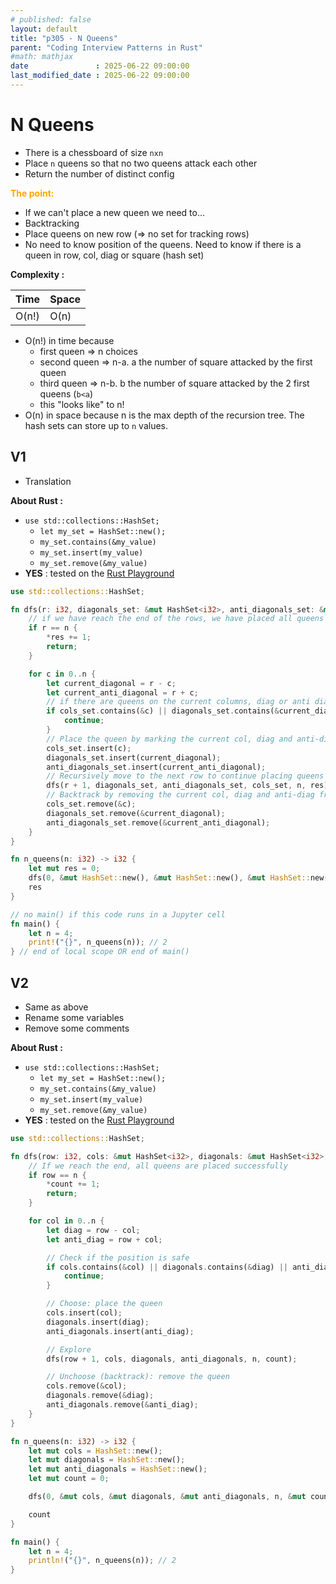 ```yaml
---
# published: false
layout: default
title: "p305 - N Queens"
parent: "Coding Interview Patterns in Rust"
#math: mathjax
date               : 2025-06-22 09:00:00
last_modified_date : 2025-06-22 09:00:00
---
```


# N Queens

* There is a chessboard of size `nxn`
* Place `n` queens so that no two queens attack each other
* Return the number of distinct config




<span style="color:orange"><b>The point:</b></span>

* If we can't place a new queen we need to...
* Backtracking
* Place queens on new row (=> no set for tracking rows)
* No need to know position of the queens. Need to know if there is a queen in row, col, diag or square (hash set)


**Complexity :**

| Time        | Space |
|-------------|-------|
| O(n!)       | O(n)  |

* O(n!) in time because 
    * first queen => n choices
    * second queen => n-a. a the number of square attacked by the first queen
    * third queen => n-b. b the number of square attacked by the 2 first queens (`b<a`)
    * this "looks like" to n!
* O(n) in space because n is the max depth of the recursion tree. The hash sets can store up to `n` values.









<!-- <span style="color:red"><b>TODO : </b></span> 
* Add comments in code -->


<!-- * <span style="color:lime"><b>Preferred solution?</b></span>      -->



## V1

* Translation

**About Rust :**
* `use std::collections::HashSet;`
    * `let my_set = HashSet::new();`
    * ``my_set.contains(&my_value)``
    * ``my_set.insert(my_value)``
    * ``my_set.remove(&my_value)``
* **YES** : tested on the [Rust Playground](https://play.rust-lang.org/)



```rust
use std::collections::HashSet;

fn dfs(r: i32, diagonals_set: &mut HashSet<i32>, anti_diagonals_set: &mut HashSet<i32>, cols_set: &mut HashSet<i32>, n: i32, res: &mut i32) {
    // if we have reach the end of the rows, we have placed all queens
    if r == n {
        *res += 1;
        return;
    }

    for c in 0..n {
        let current_diagonal = r - c;
        let current_anti_diagonal = r + c;
        // if there are queens on the current columns, diag or anti diag, skip this square
        if cols_set.contains(&c) || diagonals_set.contains(&current_diagonal) || anti_diagonals_set.contains(&current_anti_diagonal) {
            continue;
        }
        // Place the queen by marking the current col, diag and anti-diag as occupied
        cols_set.insert(c);
        diagonals_set.insert(current_diagonal);
        anti_diagonals_set.insert(current_anti_diagonal);
        // Recursively move to the next row to continue placing queens
        dfs(r + 1, diagonals_set, anti_diagonals_set, cols_set, n, res);
        // Backtrack by removing the current col, diag and anti-diag from the hash sets
        cols_set.remove(&c);
        diagonals_set.remove(&current_diagonal);
        anti_diagonals_set.remove(&current_anti_diagonal);
    }
}

fn n_queens(n: i32) -> i32 {
    let mut res = 0;
    dfs(0, &mut HashSet::new(), &mut HashSet::new(), &mut HashSet::new(), n, &mut res);
    res
}

// no main() if this code runs in a Jupyter cell
fn main() {
    let n = 4;
    print!("{}", n_queens(n)); // 2
} // end of local scope OR end of main()

```

## V2

* Same as above
* Rename some variables
* Remove some comments

**About Rust :**
* `use std::collections::HashSet;`
    * `let my_set = HashSet::new();`
    * ``my_set.contains(&my_value)``
    * ``my_set.insert(my_value)``
    * ``my_set.remove(&my_value)``
* **YES** : tested on the [Rust Playground](https://play.rust-lang.org/)


```rust
use std::collections::HashSet;

fn dfs(row: i32, cols: &mut HashSet<i32>, diagonals: &mut HashSet<i32>, anti_diagonals: &mut HashSet<i32>, n: i32, count: &mut i32) {
    // If we reach the end, all queens are placed successfully
    if row == n {
        *count += 1;
        return;
    }

    for col in 0..n {
        let diag = row - col;
        let anti_diag = row + col;

        // Check if the position is safe
        if cols.contains(&col) || diagonals.contains(&diag) || anti_diagonals.contains(&anti_diag) {
            continue;
        }

        // Choose: place the queen
        cols.insert(col);
        diagonals.insert(diag);
        anti_diagonals.insert(anti_diag);

        // Explore
        dfs(row + 1, cols, diagonals, anti_diagonals, n, count);

        // Unchoose (backtrack): remove the queen
        cols.remove(&col);
        diagonals.remove(&diag);
        anti_diagonals.remove(&anti_diag);
    }
}

fn n_queens(n: i32) -> i32 {
    let mut cols = HashSet::new();
    let mut diagonals = HashSet::new();
    let mut anti_diagonals = HashSet::new();
    let mut count = 0;

    dfs(0, &mut cols, &mut diagonals, &mut anti_diagonals, n, &mut count);

    count
}

fn main() {
    let n = 4;
    println!("{}", n_queens(n)); // 2
}

```
